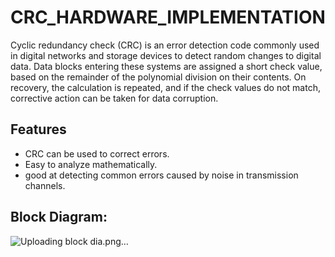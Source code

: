 # CRC_HARDWARE_IMPLEMENTATION

Cyclic redundancy check (CRC) is an error detection code commonly used in digital networks 
and storage devices to detect random changes to digital data. Data blocks entering these 
systems are assigned a short check value, based on the remainder of the polynomial division on 
their contents. On recovery, the calculation is repeated, and if the check values do not match, 
corrective action can be taken for data corruption.


## Features

- CRC can be used to correct errors.
- Easy to analyze mathematically.
- good at detecting common errors caused by noise in transmission channels.



## Block Diagram:

![Uploading block dia.png…]()
